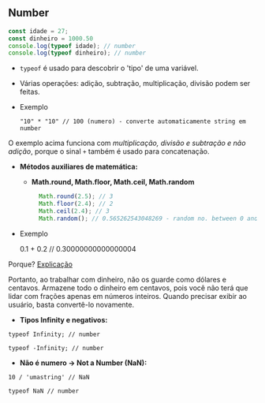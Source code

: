 
## Number

```javascript
const idade = 27;
const dinheiro = 1000.50
console.log(typeof idade); // number
console.log(typeof dinheiro); // number

```

-   `typeof` é usado para descobrir o 'tipo' de uma variável.
    
-   Várias operações: adição, subtração, multiplicação, divisão podem ser feitas.
    
-   Exemplo
    
    `"10" * "10" // 100 (numero) - converte automaticamente string em number`
    

O exemplo acima funciona com _multiplicação, divisão e subtração e não adição_, porque o sinal ``+`` também é usado para concatenação.

-   **Métodos auxiliares de matemática:**
    
    -   **Math.round, Math.floor, Math.ceil, Math.random**
        
        ```javascript
          Math.round(2.5); // 3
          Math.floor(2.4); // 2
          Math.ceil(2.4); // 3
          Math.random(); // 0.565262543048269 - random no. between 0 and 1
        
        ```
  
    
-   Exemplo
    
    0.1 + 0.2 // 0.30000000000000004
    

Porque? [Explicação](http://0.30000000000000004.com/)

Portanto, ao trabalhar com dinheiro, não os guarde como dólares e centavos. Armazene todo o dinheiro em centavos, pois você não terá que lidar com frações apenas em números inteiros. Quando precisar exibir ao usuário, basta convertê-lo novamente.

-   **Tipos Infinity e negativos:**

`typeof Infinity; // number`

`typeof -Infinity; // number`

-   **Não é numero -> Not a Number (NaN):**

`10 / 'umastring' // NaN`

`typeof NaN // number`